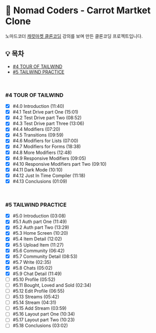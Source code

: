 # 🥕 Nomad Coders - Carrot Martket Clone

노마드코더 [캐럿마켓 클론코딩](https://nomadcoders.co/carrot-market) 강의를 보며 만든 클론코딩 프로젝트입니다.

## 💡 목차

- [#4 TOUR OF TAILWIND](#-#4-tour-of-tailwind)
- [#5 TAILWIND PRACTICE](#-#5-tailwind-practice)

<br>

### #4 TOUR OF TAILWIND

- [x] #4.0 Introduction (11:40)
- [x] #4.1 Test Drive part One (15:01)
- [x] #4.2 Test Drive part Two (08:52)
- [x] #4.3 Test Drive part Three (13:06)
- [x] #4.4 Modifiers (07:20)
      <br>
- [x] #4.5 Transitions (09:59)
- [x] #4.6 Modifiers for Lists (07:00)
- [x] #4.7 Modifiers for Forms (18:38)
- [x] #4.8 More Modifiers (12:48)
- [x] #4.9 Responsive Modifiers (09:05)
- [x] #4.10 Responsive Modifiers part Two (09:10)
      <br>
- [x] #4.11 Dark Mode (10:10)
- [x] #4.12 Just In Time Compiler (11:18)
- [x] #4.13 Conclusions (01:09)

<br>

### #5 TAILWIND PRACTICE

- [x] #5.0 Introduction (03:08)
- [x] #5.1 Auth part One (11:49)
- [x] #5.2 Auth part Two (13:29)
- [x] #5.3 Home Screen (10:20)
- [x] #5.4 Item Detail (12:02)
- [x] #5.5 Upload Item (11:27)
      <br>
- [x] #5.6 Community (06:42)
- [x] #5.7 Community Detail (08:53)
- [x] #5.7 Write (02:35)
- [x] #5.8 Chats (05:02)
- [x] #5.9 Chat Detail (11:49)
      <br>
- [ ] #5.10 Profile (05:52)
- [ ] #5.11 Bought, Loved and Sold (02:34)
- [ ] #5.12 Edit Profile (06:55)
- [ ] #5.13 Streams (05:42)
- [ ] #5.14 Stream (04:31)
      <br>
- [ ] #5.15 Add Stream (03:59)
- [ ] #5.16 Layout part One (10:34)
- [ ] #5.17 Layout part Two (10:23)
- [ ] #5.18 Conclusions (03:02)
